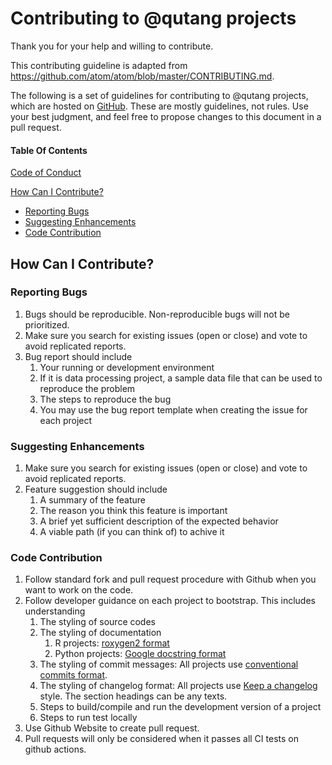 # Contributing to @qutang projects

Thank you for your help and willing to contribute.

This contributing guideline is adapted from https://github.com/atom/atom/blob/master/CONTRIBUTING.md.

The following is a set of guidelines for contributing to @qutang projects, which are hosted on [GitHub](https://github.com/qutang). These are mostly guidelines, not rules. Use your best judgment, and feel free to propose changes to this document in a pull request.

#### Table Of Contents

[Code of Conduct](CODE_OF_CONDUCT.md)

[How Can I Contribute?](#how-can-i-contribute)
  * [Reporting Bugs](#reporting-bugs)
  * [Suggesting Enhancements](#suggesting-enhancements)
  * [Code Contribution](#code-contribution)

## How Can I Contribute?

### Reporting Bugs

1. Bugs should be reproducible. Non-reproducible bugs will not be prioritized.
2. Make sure you search for existing issues (open or close) and vote to avoid replicated reports.
3. Bug report should include
    1. Your running or development environment
    2. If it is data processing project, a sample data file that can be used to reproduce the problem
    3. The steps to reproduce the bug
    4. You may use the bug report template when creating the issue for each project

### Suggesting Enhancements

1. Make sure you search for existing issues (open or close) and vote to avoid replicated reports.
1. Feature suggestion should include
    1. A summary of the feature
    2. The reason you think this feature is important
    3. A brief yet sufficient description of the expected behavior
    4. A viable path (if you can think of) to achive it

### Code Contribution

1. Follow standard fork and pull request procedure with Github when you want to work on the code.
2. Follow developer guidance on each project to bootstrap. This includes understanding
    1. The styling of source codes
    2. The styling of documentation
        1. R projects: [roxygen2 format](https://roxygen2.r-lib.org/)
        2. Python projects: [Google docstring format](https://sphinxcontrib-napoleon.readthedocs.io/en/latest/example_google.html)
    3. The styling of commit messages: All projects use [conventional commits format](https://www.conventionalcommits.org/en/v1.0.0-beta.3/).
    4. The styling of changelog format: All projects use [Keep a changelog](https://keepachangelog.com/en/1.0.0/) style. The section headings can be any texts.
    5. Steps to build/compile and run the development version of a project
    6. Steps to run test locally
3. Use Github Website to create pull request.
4. Pull requests will only be considered when it passes all CI tests on github actions.


